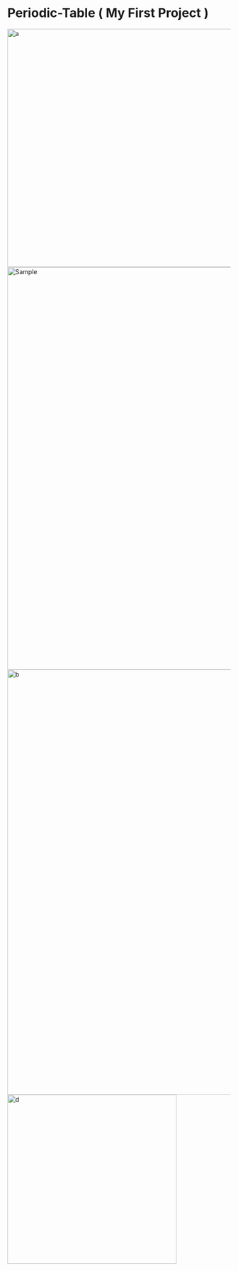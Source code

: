 # Periodic-Table ( My First Project )
<img width="538" alt="a" src="https://github.com/SadhoN001/Periodic-Table/assets/131511174/76d02d08-e897-48f2-8514-69def7ddcdbf">
<img width="909" alt="Sample" src="https://github.com/SadhoN001/Periodic-Table/assets/131511174/d721f74f-87f2-475a-9556-e0c884911768">
<img width="960" alt="b" src="https://github.com/SadhoN001/Periodic-Table/assets/131511174/9c24eeca-e5e4-4a9d-a4e3-ad401dd0e1eb">
<img width="382" alt="d" src="https://github.com/SadhoN001/Periodic-Table/assets/131511174/8c7a53ec-fed9-4c51-9b93-defa7b811a68">

